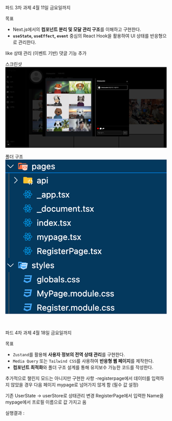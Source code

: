 파드 3차 과제
4월 11일 금요일까지

목표

- Next.js에서의 **컴포넌트 분리 및 모달 관리 구조**를 이해하고 구현한다.
- **`useState`, `useEffect`, `event`** 중심의 React Hook을 활용하여 UI 상태를 반응형으로 관리한다.

 like 상태 관리 (이벤트 기반) 
 댓글 기능 추가 

스크린샷 
![alt text](image-5.png)

폴더 구조 
![alt text](image-6.png)


<br>


파드 4차 과제
4월 18일 금요일까지 

목표
- `Zustand`를 활용해 **사용자 정보의 전역 상태 관리**를 구현한다.
- `Media Query` 또는 `Tailwind CSS`를 사용하여 **반응형 웹 페이지**를 제작한다.
- **컴포넌트 최적화**와 폴더 구조 설계를 통해 유지보수 가능한 코드를 작성한다.

추가적으로 챌린지 모드는 아니지만 구현한 사항 
-registerpage에서 데이터를 입력하지 않았을 경우 다음 페이지 mypage로 넘어가지 않게 함 (필수 값 설정)

기존 UserState -> userStore로 상태관리 변경 
RegisterPage에서 입력한 Name을 mypage에서 프로필 이름으로 값 가지고 옴

실행결과 :
